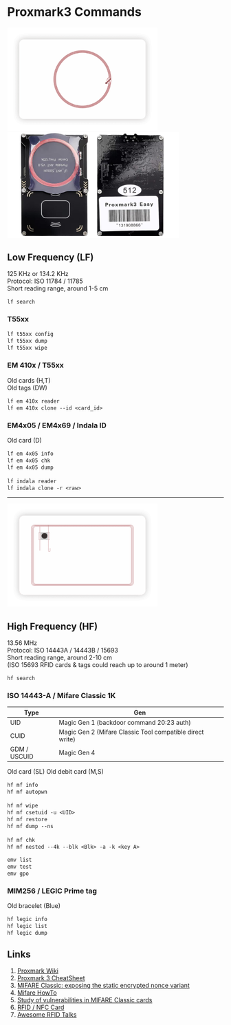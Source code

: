 # Proxmark3 Commands
<img src="img/RFID-Card-3-e1587108734574.png" width="350"> <img src="img/pm3easy.png" width="400">

## Low Frequency (LF)
125 KHz or 134.2 KHz   
Protocol: ISO 11784 / 11785   
Short reading range, around 1-5 cm   
   
```
lf search
```

### T55xx
```
lf t55xx config
lf t55xx dump
lf t55xx wipe
```

### EM 410x / T55xx
Old cards (H,T)   
Old tags (DW) 
```
lf em 410x reader
lf em 410x clone --id <card_id>
```

### EM4x05 / EM4x69 / Indala ID
Old card (D)
```
lf em 4x05 info
lf em 4x05 chk
lf em 4x05 dump

lf indala reader
lf indala clone -r <raw>
```

---
   
<img src="img/RFID-Card-4-e1587108920704.png" width="350">

## High  Frequency (HF)
13.56 MHz   
Protocol: ISO 14443A / 14443B / 15693   
Short reading range, around 2-10 cm   
(ISO 15693 RFID cards & tags could reach up to around 1 meter)   

```
hf search
```

### ISO 14443-A / Mifare Classic 1K
| Type | Gen |
|---|---|
| UID | Magic Gen 1 (backdoor command 20:23 auth) |
| CUID | Magic Gen 2 (Mifare Classic Tool compatible direct write) |
| GDM / USCUID | Magic Gen 4 |

Old card (SL)
Old debit card (M,S)
```
hf mf info
hf mf autopwn

hf mf wipe
hf mf csetuid -u <UID>
hf mf restore
hf mf dump --ns

hf mf chk
hf mf nested --4k --blk <Blk> -a -k <key A>
```
```
emv list
emv test
emv gpo
```

### MIM256 / LEGIC Prime tag
Old bracelet (Blue)
```
hf legic info
hf legic list
hf legic dump
```

## Links
1. [Proxmark Wiki](https://github.com/Proxmark/proxmark3/wiki)
2. [Proxmark 3 CheatSheet](https://tagbase.ksec.co.uk/resources/proxmark3-cheatsheet/)
3. [MIFARE Classic: exposing the static encrypted nonce variant](https://eprint.iacr.org/2024/1275.pdf)
4. [Mifare HowTo](https://github.com/Proxmark/proxmark3/wiki/Mifare-HowTo)
5. [Study of vulnerabilities in MIFARE Classic cards](https://www.sidechannel.blog/en/mifare-classic-2/)
6. [RFID / NFC Card](https://nexqo.com/portfolio-items/rfid-nfc-card/)
7. [Awesome RFID Talks](https://github.com/doegox/awesome-rfid-talks)
